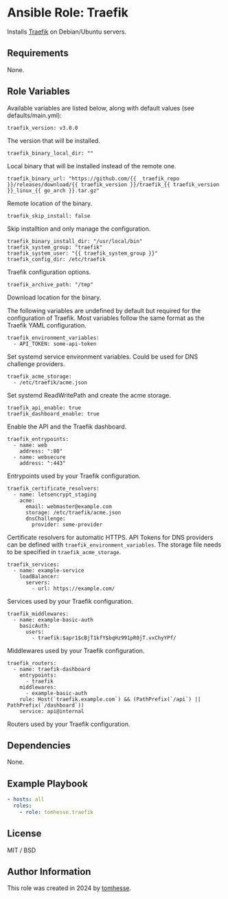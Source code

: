 Ansible Role: Traefik
=========

Installs [Traefik](https://traefik.io/traefik/) on Debian/Ubuntu servers.

Requirements
------------

None.

Role Variables
--------------

Available variables are listed below, along with default values (see defaults/main.yml):

    traefik_version: v3.0.0

The version that will be installed.

    traefik_binary_local_dir: ""

Local binary that will be installed instead of the remote one.

    traefik_binary_url: "https://github.com/{{ _traefik_repo }}/releases/download/{{ traefik_version }}/traefik_{{ traefik_version }}_linux_{{ go_arch }}.tar.gz"

Remote location of the binary.

    traefik_skip_install: false

Skip installtion and only manage the configuration.

    traefik_binary_install_dir: "/usr/local/bin"
    traefik_system_group: "traefik"
    traefik_system_user: "{{ traefik_system_group }}"
    traefik_config_dir: /etc/traefik

Traefik configuration options.

    traefik_archive_path: "/tmp"

Download location for the binary.

The following variables are undefined by default but required for the configuration of Traefik. Most variables follow the same format as the Traefik YAML configuration.

    traefik_environment_variables:
      - API_TOKEN: some-api-token

Set systemd service environment variables. Could be used for DNS challenge providers.

    traefik_acme_storage:
      - /etc/traefik/acme.json

Set systemd ReadWritePath and create the acme storage.

    traefik_api_enable: true
    traefik_dashboard_enable: true

Enable the API and the Traefik dashboard.

    traefik_entrypoints:
      - name: web
        address: ":80"
      - name: websecure
        address: ":443"

Entrypoints used by your Traefik configuration.

    traefik_certificate_resolvers:
      - name: letsencrypt_staging
        acme:
          email: webmaster@example.com
          storage: /etc/traefik/acme.json
          dnsChallenge:
            provider: some-provider

Certificate resolvers for automatic HTTPS. API Tokens for DNS providers can be defined with `traefik_environment_variables`. The storage file needs to be specified in `traefik_acme_storage`.

    traefik_services:
      - name: example-service
        loadBalancer:
          servers:
            - url: https://example.com/

Services used by your Traefik configuration.

    traefik_middlewares:
      - name: example-basic-auth
        basicAuth:
          users:
            - traefik:$apr1$cBjT1kfY$bqHz991pR0jT.vxChyYPf/

Middlewares used by your Traefik configuration.

    traefik_routers:
      - name: traefik-dashboard
        entrypoints:
          - traefik
        middlewares:
          - example-basic-auth
        rule: Host(`traefik.example.com`) && (PathPrefix(`/api`) || PathPrefix(`/dashboard`))
        service: api@internal

Routers used by your Traefik configuration.

Dependencies
------------

None.

Example Playbook
----------------

```yaml
- hosts: all
  roles:
    - role: tomhesse.traefik
```

License
-------

MIT / BSD

Author Information
------------------

This role was created in 2024 by [tomhesse](https://www.tomhesse.xyz/).
